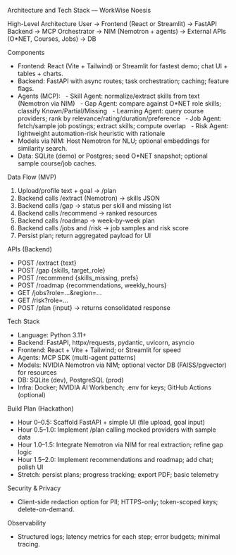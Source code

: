 Architecture and Tech Stack — WorkWise Noesis

High-Level Architecture
User → Frontend (React or Streamlit) → FastAPI Backend → MCP Orchestrator → NIM (Nemotron + agents) → External APIs (O*NET, Courses, Jobs) → DB

Components
- Frontend: React (Vite + Tailwind) or Streamlit for fastest demo; chat UI + tables + charts.
- Backend: FastAPI with async routes; task orchestration; caching; feature flags.
- Agents (MCP):
  - Skill Agent: normalize/extract skills from text (Nemotron via NIM)
  - Gap Agent: compare against O*NET role skills; classify Known/Partial/Missing
  - Learning Agent: query course providers; rank by relevance/rating/duration/preference
  - Job Agent: fetch/sample job postings; extract skills; compute overlap
  - Risk Agent: lightweight automation-risk heuristic with rationale
- Models via NIM: Host Nemotron for NLU; optional embeddings for similarity search.
- Data: SQLite (demo) or Postgres; seed O*NET snapshot; optional sample course/job caches.

Data Flow (MVP)
1. Upload/profile text + goal → /plan
2. Backend calls /extract (Nemotron) → skills JSON
3. Backend calls /gap → status per skill and missing list
4. Backend calls /recommend → ranked resources
5. Backend calls /roadmap → week-by-week plan
6. Backend calls /jobs and /risk → job samples and risk score
7. Persist plan; return aggregated payload for UI

APIs (Backend)
- POST /extract {text}
- POST /gap {skills, target_role}
- POST /recommend {skills_missing, prefs}
- POST /roadmap {recommendations, weekly_hours}
- GET /jobs?role=…&region=…
- GET /risk?role=…
- POST /plan {input} → returns consolidated response

Tech Stack
- Language: Python 3.11+
- Backend: FastAPI, httpx/requests, pydantic, uvicorn, asyncio
- Frontend: React + Vite + Tailwind; or Streamlit for speed
- Agents: MCP SDK (multi-agent patterns)
- Models: NVIDIA Nemotron via NIM; optional vector DB (FAISS/pgvector) for resources
- DB: SQLite (dev), PostgreSQL (prod)
- Infra: Docker; NVIDIA AI Workbench; .env for keys; GitHub Actions (optional)

Build Plan (Hackathon)
- Hour 0–0.5: Scaffold FastAPI + simple UI (file upload, goal input)
- Hour 0.5–1.0: Implement /plan calling mocked providers with sample data
- Hour 1.0–1.5: Integrate Nemotron via NIM for real extraction; refine gap logic
- Hour 1.5–2.0: Implement recommendations and roadmap; add chat; polish UI
- Stretch: persist plans; progress tracking; export PDF; basic telemetry

Security & Privacy
- Client-side redaction option for PII; HTTPS-only; token-scoped keys; delete-on-demand.

Observability
- Structured logs; latency metrics for each step; error budgets; minimal tracing.


